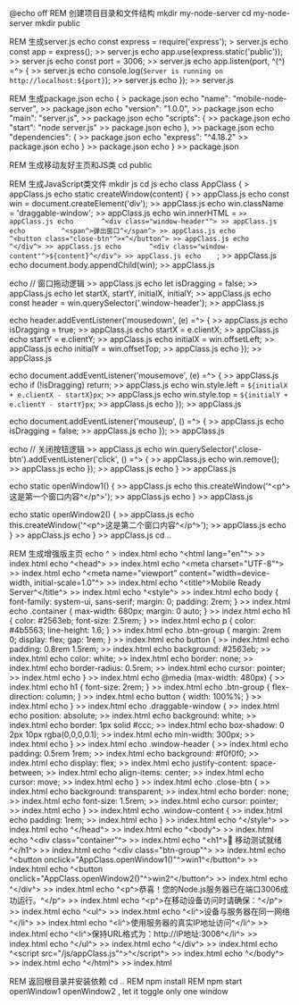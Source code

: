 @echo off
REM 创建项目目录和文件结构
mkdir my-node-server
cd my-node-server
mkdir public

REM 生成server.js
echo const express = require('express'); > server.js
echo const app = express(); >> server.js
echo app.use(express.static('public')); >> server.js
echo const port = 3006; >> server.js
echo app.listen(port, ^(^) =^> { >> server.js
echo   console.log(`Server is running on http://localhost:${port}`); >> server.js
echo }); >> server.js

REM 生成package.json
echo { > package.json
echo   "name": "mobile-node-server", >> package.json
echo   "version": "1.0.0", >> package.json
echo   "main": "server.js", >> package.json
echo   "scripts": { >> package.json
echo     "start": "node server.js" >> package.json
echo   }, >> package.json
echo   "dependencies": { >> package.json
echo     "express": "^4.18.2" >> package.json
echo   } >> package.json
echo } >> package.json

REM 生成移动友好主页和JS类
cd public

REM 生成JavaScript类文件
mkdir js
cd js
echo class AppClass { > appClass.js
echo   static createWindow(content) { >> appClass.js
echo     const win = document.createElement('div'); >> appClass.js
echo     win.className = 'draggable-window'; >> appClass.js
echo     win.innerHTML = ` >> appClass.js
echo       ^<div class="window-header"^> >> appClass.js
echo         ^<span^>弹出窗口^</span^> >> appClass.js
echo         ^<button class="close-btn"^>×^</button^> >> appClass.js
echo       ^</div^> >> appClass.js
echo       ^<div class="window-content"^>${content}^</div^> >> appClass.js
echo     `; >> appClass.js
echo     document.body.appendChild(win); >> appClass.js
 
echo     // 窗口拖动逻辑 >> appClass.js
echo     let isDragging = false; >> appClass.js
echo     let startX, startY, initialX, initialY; >> appClass.js
echo     const header = win.querySelector('.window-header'); >> appClass.js
 
echo     header.addEventListener('mousedown', (e) =^> { >> appClass.js
echo       isDragging = true; >> appClass.js
echo       startX = e.clientX; >> appClass.js
echo       startY = e.clientY; >> appClass.js
echo       initialX = win.offsetLeft; >> appClass.js
echo       initialY = win.offsetTop; >> appClass.js
echo     }); >> appClass.js
 
echo     document.addEventListener('mousemove', (e) =^> { >> appClass.js
echo       if (!isDragging) return; >> appClass.js
echo       win.style.left = `${initialX + e.clientX - startX}px`; >> appClass.js
echo       win.style.top = `${initialY + e.clientY - startY}px`; >> appClass.js
echo     }); >> appClass.js
 
echo     document.addEventListener('mouseup', () =^> { >> appClass.js
echo       isDragging = false; >> appClass.js
echo     }); >> appClass.js
 
echo     // 关闭按钮逻辑 >> appClass.js
echo     win.querySelector('.close-btn').addEventListener('click', () =^> { >> appClass.js
echo       win.remove(); >> appClass.js
echo     }); >> appClass.js
echo   } >> appClass.js
 
echo   static   openWindow1() { >> appClass.js
echo     this.createWindow('^<p^>这是第一个窗口内容^</p^>'); >> appClass.js
echo   } >> appClass.js
 
echo   static   openWindow2() { >> appClass.js
echo     this.createWindow('^<p^>这是第二个窗口内容^</p^>'); >> appClass.js
echo   } >> appClass.js
echo } >> appClass.js
cd ..

REM 生成增强版主页
echo ^<!DOCTYPE html^> > index.html
echo ^<html lang="en"^> >> index.html
echo ^<head^> >> index.html
echo   ^<meta charset="UTF-8"^> >> index.html
echo   ^<meta name="viewport" content="width=device-width, initial-scale=1.0"^> >> index.html
echo   ^<title^>Mobile Ready Server^</title^> >> index.html
echo   ^<style^> >> index.html
echo     body { font-family: system-ui, sans-serif; margin: 0; padding: 2rem; } >> index.html
echo     .container { max-width: 680px; margin: 0 auto; } >> index.html
echo     h1 { color: #2563eb; font-size: 2.5rem; } >> index.html
echo     p { color: #4b5563; line-height: 1.6; } >> index.html
echo     .btn-group { margin: 2rem 0; display: flex; gap: 1rem; } >> index.html
echo     button { >> index.html
echo       padding: 0.8rem 1.5rem; >> index.html
echo       background: #2563eb; >> index.html
echo       color: white; >> index.html
echo       border: none; >> index.html
echo       border-radius: 0.5rem; >> index.html
echo       cursor: pointer; >> index.html
echo     } >> index.html
echo     @media (max-width: 480px) { >> index.html
echo       h1 { font-size: 2rem; } >> index.html
echo       .btn-group { flex-direction: column; } >> index.html
echo       button { width: 100%%; } >> index.html
echo     } >> index.html
echo     .draggable-window { >> index.html
echo       position: absolute; >> index.html
echo       background: white; >> index.html
echo       border: 1px solid #ccc; >> index.html
echo       box-shadow: 0 2px 10px rgba(0,0,0,0.1); >> index.html
echo       min-width: 300px; >> index.html
echo     } >> index.html
echo     .window-header { >> index.html
echo       padding: 0.5rem 1rem; >> index.html
echo       background: #f0f0f0; >> index.html
echo       display: flex; >> index.html
echo       justify-content: space-between; >> index.html
echo       align-items: center; >> index.html
echo       cursor: move; >> index.html
echo     } >> index.html
echo     .close-btn { >> index.html
echo       background: transparent; >> index.html
echo       border: none; >> index.html
echo       font-size: 1.5rem; >> index.html
echo       cursor: pointer; >> index.html
echo     } >> index.html
echo     .window-content { >> index.html
echo       padding: 1rem; >> index.html
echo     } >> index.html
echo   ^</style^> >> index.html
echo ^</head^> >> index.html
echo ^<body^> >> index.html
echo   ^<div class="container"^> >> index.html
echo     ^<h1^>📱 移动测试就绪^</h1^> >> index.html
echo     ^<div class="btn-group"^> >> index.html
echo       ^<button onclick="AppClass.openWindow1()"^>win1^</button^> >> index.html
echo       ^<button onclick="AppClass.openWindow2()"^>win2^</button^> >> index.html
echo     ^</div^> >> index.html
echo     ^<p^>恭喜！您的Node.js服务器已在端口3006成功运行。^</p^> >> index.html
echo     ^<p^>在移动设备访问时请确保：^</p^> >> index.html
echo     ^<ul^> >> index.html
echo       ^<li^>设备与服务器在同一网络^</li^> >> index.html
echo       ^<li^>使用服务器的真实IP地址访问^</li^> >> index.html
echo       ^<li^>保持URL格式为：http://IP地址:3006^</li^> >> index.html
echo     ^</ul^> >> index.html
echo   ^</div^> >> index.html
echo   ^<script src="/js/appClass.js"^>^</script^> >> index.html
echo ^</body^> >> index.html
echo ^</html^> >> index.html

REM 返回根目录并安装依赖
cd ..
REM npm install
REM npm start
openWindow1 openWindow2 , let it toggle only one window